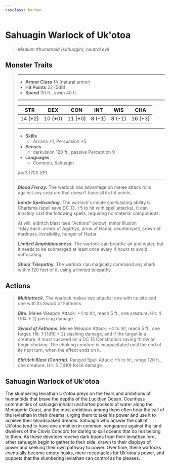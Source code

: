 ```yaml
---
cssclass: kanban
---
```


# Sahuagin Warlock of Uk'otoa
>*Medium #humanoid (sahuagin), neutral evil*
## Monster Traits
>___
>- **Armor Class** 14 (natural armor)
>- **Hit Points** 22 (5d8)
>- **Speed** 30 ft., swim 40 ft.
>___
>|STR|DEX|CON|INT|WIS|CHA|
>|:---:|:---:|:---:|:---:|:---:|:---:|
>|14 (+2)|10 (+0)|11 (+0)|8 (-1)|8 (-1)|16 (+3)|
>___
>- **Skills**
>	 - Arcana +1, Persuasion +5
>- **Senses**
>	 - darkvision 120 ft., passive Perception 9
>- **Languages**
>	 - Common, Sahuagin
>
> #cr3 (700 XP)
>___
>***Blood Frenzy.*** The warlock has advantage on melee attack rolls against any creature that doesn't have all its hit points.  
>
>***Innate Spellcasting.*** The warlock's innate spellcasting ability is Charisma (spell save DC 13, +5 to hit with spell attacks). It can innately cast the following spells, requiring no material components:  
>
>At will: eldritch blast (see "Actions" below), minor illusion  
>1/day each: armor of Agathys, arms of Hadar, counterspell, crown of madness, invisibility, hunger of Hadar  
>
>
>***Limited Amphibiousness.*** The warlock can breathe air and water, but it needs to be submerged at least once every 4 hours to avoid suffocating.  
>
>***Shark Telepathy.*** The warlock can magically command any shark within 120 feet of it, using a limited telepathy.  
>
## Actions
>***Multiattack.*** The warlock makes two attacks: one with its bite and one with its Sword of Fathoms.  
>
>***Bite.*** Melee Weapon Attack: +4 to hit, reach 5 ft., one creature. Hit: 4 (1d4 + 2) piercing damage.  
>
>***Sword of Fathoms.*** Melee Weapon Attack: +4 to hit, reach 5 ft., one target. Hit: 7 (1d10 + 2) slashing damage, and if the target is a creature, it must succeed on a DC 13 Constitution saving throw or begin choking. The choking creature is incapacitated until the end of its next turn, when the effect ends on it.  
>
>***Eldritch Blast (Cantrip).*** Ranged Spell Attack: +5 to hit, range 120 ft., one creature. Hit: 5 (1d10) force damage.
## Sahuagin Warlock of Uk'otoa
The slumbering leviathan Uk'otoa preys on the fears and ambitions of humanoids that brave the depths of the Lucidian Ocean. Countless communities of sahuagin inhabit uncharted pockets of water along the Menagerie Coast, and the most ambitious among them often hear the call of the leviathan in their dreams, urging them to take his power and use it to achieve their bloodsoaked dreams.
Sahuagin who answer the call of Uk'otoa tend to have one ambition in common: vengeance against the land dwellers of the Clovis Concord for daring to sail oceans that do not belong to them. As these devotees receive dark boons from their leviathan lord, other sahuagin begin to gather to their side, drawn to their displays of power and seeking their own pathway to power. Over time, these warlocks eventually become empty husks, mere receptacles for Uk'otoa's power, and puppets that the slumbering leviathan can control as he pleases.